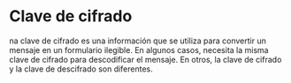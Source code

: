 [Title]: # (Llave de cifrado)
[Difficulty]: # (Principiante)
[Order]: # (34)

# Clave de cifrado
na clave de cifrado es una información que se utiliza para convertir un mensaje en un formulario ilegible. En algunos casos, necesita la misma clave de cifrado para descodificar el mensaje. En otros, la clave de cifrado y la clave de descifrado son diferentes.